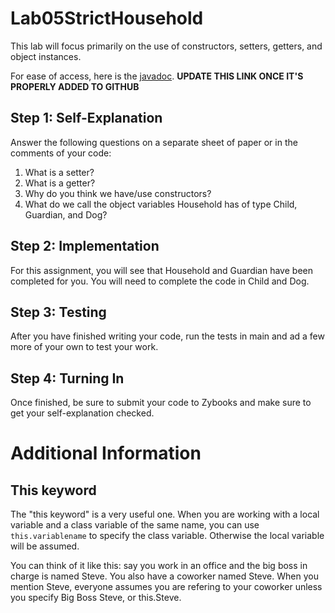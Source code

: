 # Lab05StrictHousehold

This lab will focus primarily on the use of constructors, setters, getters, and object instances.

For ease of access, here is the [javadoc]().
**UPDATE THIS LINK ONCE IT'S PROPERLY ADDED TO GITHUB**

## Step 1: Self-Explanation
Answer the following questions on a separate sheet of paper or in the comments of your code:
1. What is a setter?
2. What is a getter?
3. Why do you think we have/use constructors?
4. What do we call the object variables Household has of type Child, Guardian, and Dog?

## Step 2: Implementation
For this assignment, you will see that Household and Guardian have been completed for you. You will need to complete the code in Child and Dog.

## Step 3: Testing
After you have finished writing your code, run the tests in main and ad a few more of your own to test your work.

## Step 4: Turning In
Once finished, be sure to submit your code to Zybooks and make sure to get your self-explanation checked.

# Additional Information
## This keyword
The "this keyword" is a very useful one. When you are working with a local variable and a class variable of the same name, you can use 
```this.variablename```
to specify the class variable. Otherwise the local variable will be assumed. 

You can think of it like this: say you work in an office and the big boss in charge is named Steve. You also have a coworker named Steve. 
When you mention Steve, everyone assumes you are refering to your coworker unless you specify Big Boss Steve, or this.Steve.
